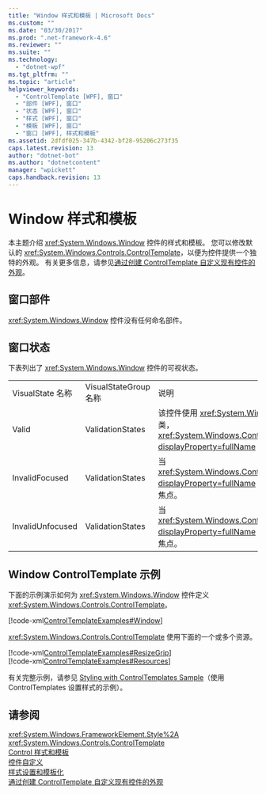 ```yaml
---
title: "Window 样式和模板 | Microsoft Docs"
ms.custom: ""
ms.date: "03/30/2017"
ms.prod: ".net-framework-4.6"
ms.reviewer: ""
ms.suite: ""
ms.technology: 
  - "dotnet-wpf"
ms.tgt_pltfrm: ""
ms.topic: "article"
helpviewer_keywords: 
  - "ControlTemplate [WPF], 窗口"
  - "部件 [WPF], 窗口"
  - "状态 [WPF], 窗口"
  - "样式 [WPF], 窗口"
  - "模板 [WPF], 窗口"
  - "窗口 [WPF], 样式和模板"
ms.assetid: 2dfdf025-347b-4342-bf28-95206c273f35
caps.latest.revision: 13
author: "dotnet-bot"
ms.author: "dotnetcontent"
manager: "wpickett"
caps.handback.revision: 13
---
```

# Window 样式和模板
本主题介绍 <xref:System.Windows.Window> 控件的样式和模板。  您可以修改默认的 <xref:System.Windows.Controls.ControlTemplate>，以便为控件提供一个独特的外观。  有关更多信息，请参见[通过创建 ControlTemplate 自定义现有控件的外观](../../../../docs/framework/wpf/controls/customizing-the-appearance-of-an-existing-control.md)。  
  
## 窗口部件  
 <xref:System.Windows.Window> 控件没有任何命名部件。  
  
## 窗口状态  
 下表列出了 <xref:System.Windows.Window> 控件的可视状态。  
  
||||  
|-|-|-|  
|VisualState 名称|VisualStateGroup 名称|说明|  
|Valid|ValidationStates|该控件使用 <xref:System.Windows.Controls.Validation> 类，<xref:System.Windows.Controls.Validation.HasError%2A?displayProperty=fullName> 附加属性为 `false`。|  
|InvalidFocused|ValidationStates|当 <xref:System.Windows.Controls.Validation.HasError%2A?displayProperty=fullName> 附加属性为 `true` 时，控件具有焦点。|  
|InvalidUnfocused|ValidationStates|当 <xref:System.Windows.Controls.Validation.HasError%2A?displayProperty=fullName> 附加属性为 `true` 时，控件没有焦点。|  
  
## Window ControlTemplate 示例  
 下面的示例演示如何为 <xref:System.Windows.Window> 控件定义 <xref:System.Windows.Controls.ControlTemplate>。  
  
 [!code-xml[ControlTemplateExamples#Window](../../../../samples/snippets/csharp/VS_Snippets_Wpf/ControlTemplateExamples/CS/resources/window.xaml#window)]  
  
 <xref:System.Windows.Controls.ControlTemplate> 使用下面的一个或多个资源。  
  
 [!code-xml[ControlTemplateExamples#ResizeGrip](../../../../samples/snippets/csharp/VS_Snippets_Wpf/ControlTemplateExamples/CS/resources/resizegrip.xaml#resizegrip)]  
[!code-xml[ControlTemplateExamples#Resources](../../../../samples/snippets/csharp/VS_Snippets_Wpf/ControlTemplateExamples/CS/resources/shared.xaml#resources)]  
  
 有关完整示例，请参见 [Styling with ControlTemplates Sample](http://go.microsoft.com/fwlink/?LinkID=160041)（使用 ControlTemplates 设置样式的示例）。  
  
## 请参阅  
 <xref:System.Windows.FrameworkElement.Style%2A>   
 <xref:System.Windows.Controls.ControlTemplate>   
 [Control 样式和模板](../../../../docs/framework/wpf/controls/control-styles-and-templates.md)   
 [控件自定义](../../../../docs/framework/wpf/controls/control-customization.md)   
 [样式设置和模板化](../../../../docs/framework/wpf/controls/styling-and-templating.md)   
 [通过创建 ControlTemplate 自定义现有控件的外观](../../../../docs/framework/wpf/controls/customizing-the-appearance-of-an-existing-control.md)